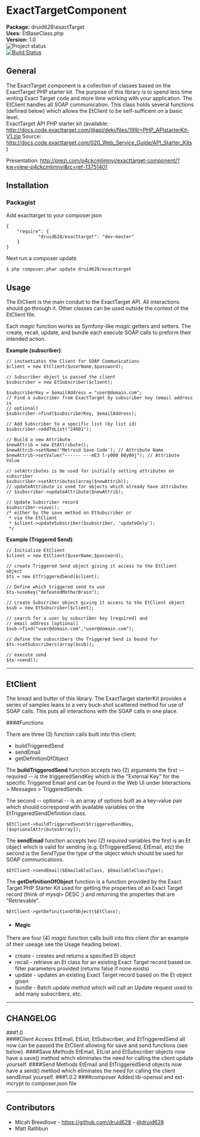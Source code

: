 ExactTargetComponent  
========

**Package:** druid628\exactTarget  
**Uses:** EtBaseClass.php  
**Version:** 1.0  
![Project status](http://stillmaintained.com/druid628/exacttarget.png)  
[![Build Status](https://travis-ci.org/druid628/exacttarget.png?branch=master)](https://travis-ci.org/druid628/exacttarget)  

General  
----------
The ExactTarget component is a collection of classes based on the 
ExactTarget PHP starter kit. The purpose of this library is to spend less time 
writing Exact Target code and more time working with your application.
The EtClient handles all SOAP communication. This class holds several 
functions (defined below) which allows the EtClient to be self-sufficent on a 
basic level.  
ExactTarget API PHP starter kit (available: 
<http://docs.code.exacttarget.com/@api/deki/files/199/=PHP_APIstarterKit-V1.zip>
Source: 
<http://docs.code.exacttarget.com/020_Web_Service_Guide/API_Starter_Kits>)  
  
Presentation: <http://prezi.com/p4ckcmlimnyi/exacttarget-component/?kw=view-p4ckcmlimnyi&rc=ref-13751401>
  
Installation  
----------

### Packagist

Add exacttarget to your composer.json

    {
        "require": {
                "druid628/exacttarget": "dev-master"
        }
    }

Next run a composer update

    $ php composer.phar update druid628/exacttarget


Usage  
----------
The EtClient is the main conduit to the ExactTarget API. All interactions 
should go through it.  Other classes can be used outside the context of the 
EtClient file.

Each *magic* function works as Symfony-like *magic* getters and setters.  The 
create, recall, update, and bundle each execute SOAP calls to preform their intended 
action.  
  
**Example (subscriber)**:  

    // instantiates the Client for SOAP Communications
    $client = new EtClient($userName,$password);
 
    // Subscriber object is passed the client 
    $subscriber = new EtSubscriber($client);

    $subscriberKey = $emailAddress = "user@domain.com";
    // Find a subscriber from ExactTarget by subscriber key (email address is 
    // optional)
    $subscriber->find($subscriberKey, $emailAddress);

    // Add Subscriber to a specific list (by list id)
    $subscriber->addToList("24601");

    // Build a new Attribute 
    $newAttrib = new EtAttribute();
    $newAttrib->setName('Metroid Save Code'); // Attribute Name
    $newAttrib->setValue("------ ---mE3 l-y000 00y00j"); // Attribute Value

    // setAttributes is be used for initially setting attributes on subscriber
    $subscriber->setAttributes(array($newAttrib)); 
    // updateAttribute is used for objects which already have attributes
    // $subscriber->updateAttribute($newAttrib); 

    // Update Subscriber record
    $subscriber->save(); 
    /* either by the save method on EtSubscriber or
     * via the EtClient 
     * $client->updateSubscriber($subscriber, 'updateOnly');   
     */

**Example (Triggered Send)**:  

    // Initialize EtClient
    $client = new EtClient($userName,$password); 

    // create Triggered Send object giving it access to the EtClient object
    $ts = new EtTriggeredSend($client);

    // Define which triggered send to use
    $ts->useKey("defeatedMotherBrain");

    // create Subscriber object giving it access to the EtClient object
    $sub = new EtSubscriber($client);

    // search for a user by subscriber key [required] and 
    // email address [optional]
    $sub->find("user@domain.com","user@domain.com");
    
    // define the subscribers the Triggered Send is bound for
    $ts->setSubscribers(array($sub));

    // execute send
    $ts->send();

* * *

EtClient
----------
The bread and butter of this library. The ExactTarget starterKit provides a 
series of samples leans to a very buck-shot scattered method for use of SOAP 
calls. This puts all interactions with the SOAP calls in one place.  

####Functions

There are three (3) function calls built into this client:  

* buildTriggeredSend
* sendEmail
* getDefinitionOfObject


The **buildTriggeredSend** function accepts two (2) arguments the first -- 
required -- is the triggeredSendKey which is the "External Key" for the specific
Triggered Email and can be found in the Web UI under Interactions > Messages > 
TriggeredSends.  

The second -- optional -- is an array of options built as a key-value pair which
should correspond with available variables on the EtTriggeredSendDefinition
class.  
  
`$EtClient->buildTriggeredSend($triggeredSendKey, [$optionalAttributesArray]);`  
  
The **sendEmail** function accepts two (2) *required* variables the first is an 
Et object which  is valid for sending (e.g. EtTriggeredSend, EtEmail, etc)
 the second is the SendType the type of the object which should be used for SOAP
 communications.  
  
`$EtClient->sendEmail($EmailableClass, $EmailableClassType);`  
  
The **getDefinitionOfObject** function is a function provided by the Exact 
Target PHP Starter Kit used for getting the properties of an Exact Target 
record (think of mysql> DESC <table>;) and returning the properties that are 
"Retrievable".  

`$EtClient->getDefinitionOfObject($EtClass);`  

 * #### Magic
There are four (4) *magic* function calls built into this client (for an 
example of their useage see the Usage heading below).    

  *  create - creates and returns a specified Et object
  *  recall - retrieve an Et class for an existing Exact Target record based 
  on filter parameters provided (returns false if none exists)
  *  update - updates an existing Exact Target record based on the Et object 
  given
  *  bundle - Batch update method which will call an Update request used to add 
  many subscribers, etc.

* * *

CHANGELOG  
----------
###1.0  
####Client Access
EtEmail, EtList, EtSubscriber, and EtTriggeredSend all now can be 
passed the EtClient allowing for save and send functions (see below).
####Save Methods
EtEmail, EtList and EtSubscriber objects now have a save() method which 
eliminates the need for calling the client update yourself.
####Send Methods
EtEmail and EtTriggeredSend objects now have a send() method which 
eliminates the need for calling the client sendEmail yourself.
###1.0.2
####composer
Added lib-openssl and ext-mcrypt to composer.json file


* * *

Contributors
----------
 * Micah Breedlove - <https://github.com/druid628> - [@druid628](http://twitter.com/druid628)
 * Matt Rathbun  

